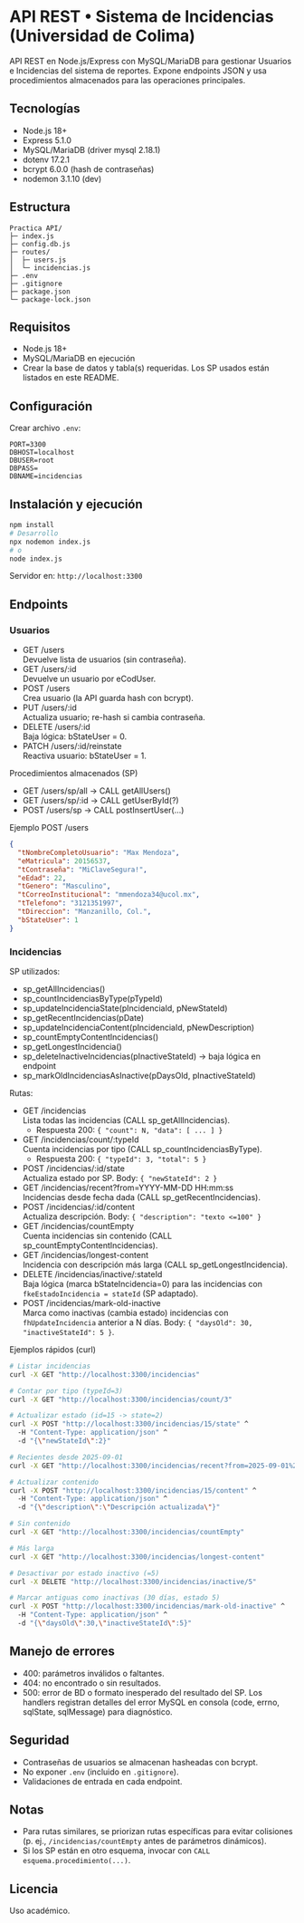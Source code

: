# API REST • Sistema de Incidencias (Universidad de Colima)

API REST en Node.js/Express con MySQL/MariaDB para gestionar Usuarios e Incidencias del sistema de reportes. Expone endpoints JSON y usa procedimientos almacenados para las operaciones principales.

## Tecnologías
- Node.js 18+
- Express 5.1.0
- MySQL/MariaDB (driver mysql 2.18.1)
- dotenv 17.2.1
- bcrypt 6.0.0 (hash de contraseñas)
- nodemon 3.1.10 (dev)

## Estructura
```
Practica API/
├─ index.js
├─ config.db.js
├─ routes/
│  ├─ users.js
│  └─ incidencias.js
├─ .env
├─ .gitignore
├─ package.json
└─ package-lock.json
```

## Requisitos
- Node.js 18+
- MySQL/MariaDB en ejecución
- Crear la base de datos y tabla(s) requeridas. Los SP usados están listados en este README.

## Configuración
Crear archivo `.env`:
```
PORT=3300
DBHOST=localhost
DBUSER=root
DBPASS=
DBNAME=incidencias
```

## Instalación y ejecución
```bash
npm install
# Desarrollo
npx nodemon index.js
# o
node index.js
```
Servidor en: `http://localhost:3300`

## Endpoints

### Usuarios
- GET /users  
  Devuelve lista de usuarios (sin contraseña).
- GET /users/:id  
  Devuelve un usuario por eCodUser.
- POST /users  
  Crea usuario (la API guarda hash con bcrypt).
- PUT /users/:id  
  Actualiza usuario; re-hash si cambia contraseña.
- DELETE /users/:id  
  Baja lógica: bStateUser = 0.
- PATCH /users/:id/reinstate  
  Reactiva usuario: bStateUser = 1.

Procedimientos almacenados (SP)
- GET /users/sp/all → CALL getAllUsers()
- GET /users/sp/:id → CALL getUserById(?)
- POST /users/sp → CALL postInsertUser(...)

Ejemplo POST /users
```json
{
  "tNombreCompletoUsuario": "Max Mendoza",
  "eMatricula": 20156537,
  "tContraseña": "MiClaveSegura!",
  "eEdad": 22,
  "tGenero": "Masculino",
  "tCorreoInstitucional": "mmendoza34@ucol.mx",
  "tTelefono": "3121351997",
  "tDireccion": "Manzanillo, Col.",
  "bStateUser": 1
}
```

### Incidencias
SP utilizados:
- sp_getAllIncidencias()
- sp_countIncidenciasByType(pTypeId)
- sp_updateIncidenciaState(pIncidenciaId, pNewStateId)
- sp_getRecentIncidencias(pDate)
- sp_updateIncidenciaContent(pIncidenciaId, pNewDescription)
- sp_countEmptyContentIncidencias()
- sp_getLongestIncidencia()
- sp_deleteInactiveIncidencias(pInactiveStateId) → baja lógica en endpoint
- sp_markOldIncidenciasAsInactive(pDaysOld, pInactiveStateId)

Rutas:
- GET /incidencias  
  Lista todas las incidencias (CALL sp_getAllIncidencias).
  - Respuesta 200: `{ "count": N, "data": [ ... ] }`
- GET /incidencias/count/:typeId  
  Cuenta incidencias por tipo (CALL sp_countIncidenciasByType).
  - Respuesta 200: `{ "typeId": 3, "total": 5 }`
- POST /incidencias/:id/state  
  Actualiza estado por SP. Body: `{ "newStateId": 2 }`
- GET /incidencias/recent?from=YYYY-MM-DD HH:mm:ss  
  Incidencias desde fecha dada (CALL sp_getRecentIncidencias).
- POST /incidencias/:id/content  
  Actualiza descripción. Body: `{ "description": "texto <=100" }`
- GET /incidencias/countEmpty  
  Cuenta incidencias sin contenido (CALL sp_countEmptyContentIncidencias).
- GET /incidencias/longest-content  
  Incidencia con descripción más larga (CALL sp_getLongestIncidencia).
- DELETE /incidencias/inactive/:stateId  
  Baja lógica (marca bStateIncidencia=0) para las incidencias con `fkeEstadoIncidencia = stateId` (SP adaptado).
- POST /incidencias/mark-old-inactive  
  Marca como inactivas (cambia estado) incidencias con `fhUpdateIncidencia` anterior a N días. Body: `{ "daysOld": 30, "inactiveStateId": 5 }`.

Ejemplos rápidos (curl)
```bash
# Listar incidencias
curl -X GET "http://localhost:3300/incidencias"

# Contar por tipo (typeId=3)
curl -X GET "http://localhost:3300/incidencias/count/3"

# Actualizar estado (id=15 -> state=2)
curl -X POST "http://localhost:3300/incidencias/15/state" ^
  -H "Content-Type: application/json" ^
  -d "{\"newStateId\":2}"

# Recientes desde 2025-09-01
curl -X GET "http://localhost:3300/incidencias/recent?from=2025-09-01%2000:00:00"

# Actualizar contenido
curl -X POST "http://localhost:3300/incidencias/15/content" ^
  -H "Content-Type: application/json" ^
  -d "{\"description\":\"Descripción actualizada\"}"

# Sin contenido
curl -X GET "http://localhost:3300/incidencias/countEmpty"

# Más larga
curl -X GET "http://localhost:3300/incidencias/longest-content"

# Desactivar por estado inactivo (=5)
curl -X DELETE "http://localhost:3300/incidencias/inactive/5"

# Marcar antiguas como inactivas (30 días, estado 5)
curl -X POST "http://localhost:3300/incidencias/mark-old-inactive" ^
  -H "Content-Type: application/json" ^
  -d "{\"daysOld\":30,\"inactiveStateId\":5}"
```

## Manejo de errores
- 400: parámetros inválidos o faltantes.
- 404: no encontrado o sin resultados.
- 500: error de BD o formato inesperado del resultado del SP.
Los handlers registran detalles del error MySQL en consola (code, errno, sqlState, sqlMessage) para diagnóstico.

## Seguridad
- Contraseñas de usuarios se almacenan hasheadas con bcrypt.
- No exponer `.env` (incluido en `.gitignore`).
- Validaciones de entrada en cada endpoint.

## Notas
- Para rutas similares, se priorizan rutas específicas para evitar colisiones (p. ej., `/incidencias/countEmpty` antes de parámetros dinámicos).
- Si los SP están en otro esquema, invocar con `CALL esquema.procedimiento(...)`.

## Licencia
Uso académico.
